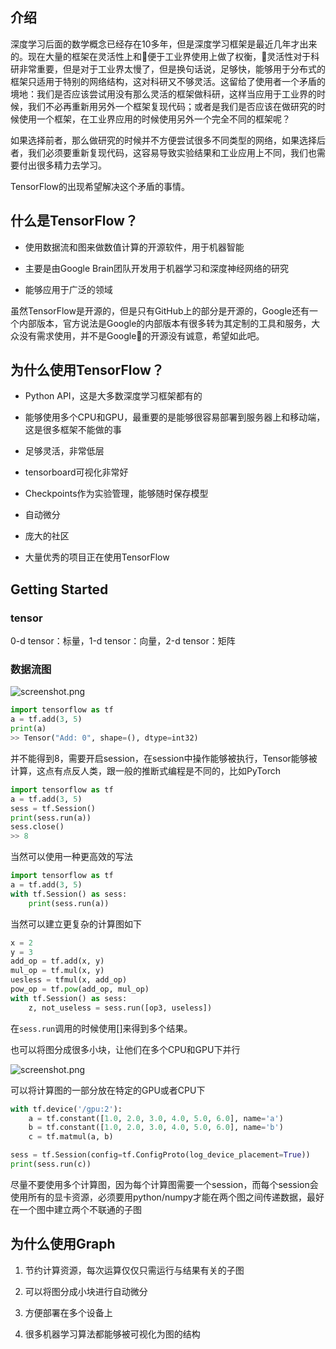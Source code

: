 ## 介绍
深度学习后面的数学概念已经存在10多年，但是深度学习框架是最近几年才出来的。现在大量的框架在灵活性上和便于工业界使用上做了权衡，灵活性对于科研非常重要，但是对于工业界太慢了，但是换句话说，足够快，能够用于分布式的框架只适用于特别的网络结构，这对科研又不够灵活。这留给了使用者一个矛盾的境地：我们是否应该尝试用没有那么灵活的框架做科研，这样当应用于工业界的时候，我们不必再重新用另外一个框架复现代码；或者是我们是否应该在做研究的时候使用一个框架，在工业界应用的时候使用另外一个完全不同的框架呢？

如果选择前者，那么做研究的时候并不方便尝试很多不同类型的网络，如果选择后者，我们必须要重新复现代码，这容易导致实验结果和工业应用上不同，我们也需要付出很多精力去学习。

TensorFlow的出现希望解决这个矛盾的事情。

## 什么是TensorFlow？
- 使用数据流和图来做数值计算的开源软件，用于机器智能

- 主要是由Google Brain团队开发用于机器学习和深度神经网络的研究

- 能够应用于广泛的领域

虽然TensorFlow是开源的，但是只有GitHub上的部分是开源的，Google还有一个内部版本，官方说法是Google的内部版本有很多转为其定制的工具和服务，大众没有需求使用，并不是Google的开源没有诚意，希望如此吧。

## 为什么使用TensorFlow？
- Python API，这是大多数深度学习框架都有的

- 能够使用多个CPU和GPU，最重要的是能够很容易部署到服务器上和移动端，这是很多框架不能做的事

- 足够灵活，非常低层

- tensorboard可视化非常好

- Checkpoints作为实验管理，能够随时保存模型

- 自动微分

- 庞大的社区

- 大量优秀的项目正在使用TensorFlow

## Getting Started

### tensor
0-d tensor：标量，1-d tensor：向量，2-d tensor：矩阵

### 数据流图

![screenshot.png](http://upload-images.jianshu.io/upload_images/3623720-410267585c558052.png?imageMogr2/auto-orient/strip%7CimageView2/2/w/1240)

```python
import tensorflow as tf
a = tf.add(3, 5)
print(a)
>> Tensor("Add: 0", shape=(), dtype=int32)
```

并不能得到8，需要开启session，在session中操作能够被执行，Tensor能够被计算，这点有点反人类，跟一般的推断式编程是不同的，比如PyTorch

```python
import tensorflow as tf
a = tf.add(3, 5)
sess = tf.Session()
print(sess.run(a))
sess.close()
>> 8
```

当然可以使用一种更高效的写法

```python
import tensorflow as tf
a = tf.add(3, 5)
with tf.Session() as sess:
    print(sess.run(a))
```

当然可以建立更复杂的计算图如下

```python
x = 2
y = 3
add_op = tf.add(x, y)
mul_op = tf.mul(x, y)
uesless = tfmul(x, add_op)
pow_op = tf.pow(add_op, mul_op)
with tf.Session() as sess:
    z, not_useless = sess.run([op3, useless])
```

在`sess.run`调用的时候使用[]来得到多个结果。

也可以将图分成很多小块，让他们在多个CPU和GPU下并行

![screenshot.png](http://upload-images.jianshu.io/upload_images/3623720-5babbbcce36260b9.png?imageMogr2/auto-orient/strip%7CimageView2/2/w/1240)

可以将计算图的一部分放在特定的GPU或者CPU下

```python
with tf.device('/gpu:2'):
    a = tf.constant([1.0, 2.0, 3.0, 4.0, 5.0, 6.0], name='a')
    b = tf.constant([1.0, 2.0, 3.0, 4.0, 5.0, 6.0], name='b')
    c = tf.matmul(a, b)

sess = tf.Session(config=tf.ConfigProto(log_device_placement=True))
print(sess.run(c))
```

尽量不要使用多个计算图，因为每个计算图需要一个session，而每个session会使用所有的显卡资源，必须要用python/numpy才能在两个图之间传递数据，最好在一个图中建立两个不联通的子图

## 为什么使用Graph
1. 节约计算资源，每次运算仅仅只需运行与结果有关的子图

2. 可以将图分成小块进行自动微分

3. 方便部署在多个设备上

4. 很多机器学习算法都能够被可视化为图的结构